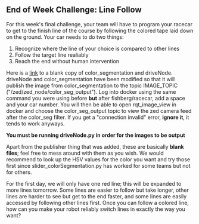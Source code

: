 ## End of Week Challenge: Line Follow

For this week's final challenge, your team will have to program your racecar to get to the finish line of the course by following the colored tape laid down on the ground. Your car needs to do two things:

1. Recognize where the line of your choice is compared to other lines
2. Follow the target line realiably
3. Reach the end without human intervention

Here is a [link](https://drive.google.com/drive/folders/1sJcN_bGXFaw41tjOZieuiYVl6eKphxPS?usp=sharing) to a blank copy of color\_segmentation and driveNode. driveNode and color\_segmentation have been modified so that it will publish the image from color\_segmentation to the topic IMAGE\_TOPIC ("/zed/zed\_node/color\_seg\_output"). Log into docker using the same command you were using before **but** after fishberg/racecar, add a space and your car number. You will then be able to open rqt\_image\_view in docker and choose the color\_seg\_output topic to view the zed camera feed after the color\_seg filter. If you get a "connection invalid" error, **ignore it**, it tends to work anyways. 

**You must be running driveNode.py in order for the images to be output**

Apart from the publisher thing that was added, these are basically **blank files**; feel free to mess around with them as you wish. We would recommend to look up the HSV values for the color you want and try those first since slider\_colorSegmentation.py has worked for some teams but not for others.

For the first day, we will only have one red line; this will be expanded to more lines tomorrow. Some lines are easier to follow but take longer, other lines are harder to see but get to the end faster, and some lines are easily accessed by following other lines first. Once you can follow a colored line, how can you make your robot reliably switch lines in exactly the way you want?
